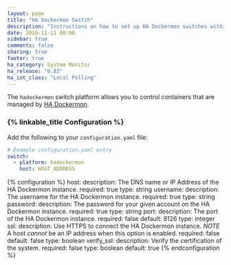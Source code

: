 ```yaml
---
layout: page
title: "HA Dockermon Switch"
description: "Instructions on how to set up HA Dockermon switches within Home Assistant."
date: 2018-11-11 00:00
sidebar: true
comments: false
sharing: true
footer: true
ha_category: System Monitor
ha_release: "0.83"
ha_iot_class: "Local Polling"
---
```


The `hadockermon` switch platform allows you to control containers that are managed by [HA Dockermon][hadockermon].

### {% linkable_title Configuration %}

Add the following to your `configuration.yaml` file:

```yaml
# Example configuration.yaml entry
switch:
  - platform: hadockermon
    host: HOST_ADDRESS
```

{% configuration %}
host:
  description: The DNS name or IP Address of the HA Dockermon instance.
  required: true
  type: string
username:
  description: The username for the HA Dockermon instance.
  required: true
  type: string
password:
  description: The password for your given account on the HA Dockermon instance.
  required: true
  type: string
port:
  description: The port of the HA Dockermon instance.
  required: false
  default: 8126
  type: integer
ssl:
  description: Use HTTPS to connect the HA Dockermon instance. *NOTE* A host *cannot* be an IP address when this option is enabled.
  required: false
  default: false
  type: boolean
verify_ssl:
  description: Verify the certification of the system.
  required: false
  type: boolean
  default: true
{% endconfiguration %}

[hadockermon]: https://github.com/philhawthorne/ha-dockermon